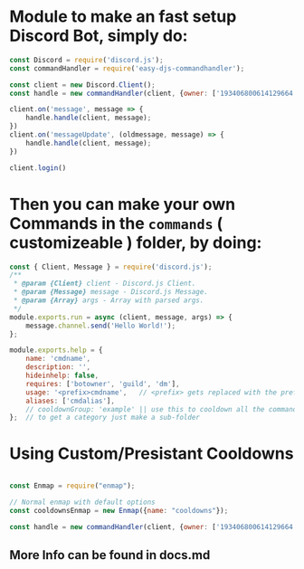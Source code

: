 # Module to make an fast setup Discord Bot, simply do:

```js
const Discord = require('discord.js');
const commandHandler = require('easy-djs-commandhandler');

const client = new Discord.Client();
const handle = new commandHandler(client, {owner: ['193406800614129664']});

client.on('message', message => {
    handle.handle(client, message);
})
client.on('messageUpdate', (oldmessage, message) => {
    handle.handle(client, message);
})

client.login()
```

# Then you can make your own Commands in the `commands` ( customizeable ) folder, by doing:
```js
const { Client, Message } = require('discord.js');
/**
 * @param {Client} client - Discord.js Client.
 * @param {Message} message - Discord.js Message.
 * @param {Array} args - Array with parsed args.
 */
module.exports.run = async (client, message, args) => {
	message.channel.send('Hello World!');
};

module.exports.help = {
	name: 'cmdname',
	description: '',
    hideinhelp: false,
    requires: ['botowner', 'guild', 'dm'],
	usage: '<prefix>cmdname',   // <prefix> gets replaced with the prefix
	aliases: ['cmdalias'],
	// cooldownGroup: 'example' || use this to cooldown all the commands in that group
};  // to get a category just make a sub-folder
```


# Using Custom/Presistant Cooldowns

```js

const Enmap = require("enmap");

// Normal enmap with default options
const cooldownsEnmap = new Enmap({name: "cooldowns"});

const handle = new commandHandler(client, {owner: ['193406800614129664'], cooldowns: cooldownsEnmap});

```

## More Info can be found in docs.md